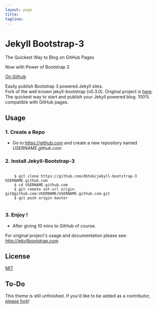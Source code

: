 ```yaml
---
layout: page
title:
tagline: 
---
```


<div class="jumbotron">
  <h1>Jekyll Bootstrap-3</h1>
  <p>The Quickest Way to Blog on GitHub Pages</p>
  <p>Now with Power of Bootstrap 3</p>
  <p><a href="https://github.com/dbtek/jekyll-bootstrap-3" class="btn btn-primary btn-lg">On Github</a></p>
</div>

Easily publish Bootstrap 3 powered Jekyll sites.  
Fork of the well known jekyll-bootstrap (v0.3.0). Original project is [here](https://github.com/plusjade/jekyll-bootstrap).  
The quickest way to start and publish your Jekyll powered blog. 100% compatible with GitHub pages.



## Usage

### 1. Create a Repo
- Go to <https://github.com> and create a new repository named *USERNAME.github.com*  

### 2. Install Jekyll-Bootstrap-3  
<pre>
  <code>
    $ git clone https://github.com/dbtek/jekyll-bootstrap-3 USERNAME.github.com
    $ cd USERNAME.github.com
    $ git remote set-url origin git@github.com:USERNAME/USERNAME.github.com.git
    $ git push origin master  
  </code>
</pre>  
### 3. Enjoy !
- After giving 10 mins to GitHub of course.  

For original project's usage and documentation please see: <http://jekyllbootstrap.com>  

## License  

[MIT](http://opensource.org/licenses/MIT)

## To-Do

This theme is still unfinished. If you'd like to be added as a contributor, [please fork](http://github.com/dbtek/jekyll-bootstrap-3)!



